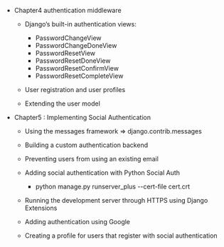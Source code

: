 - Chapter4 authentication middleware
    - Django’s built-in authentication views:
        - PasswordChangeView
        - PasswordChangeDoneView
        - PasswordResetView 
        - PasswordResetDoneView 
        - PasswordResetConfirmView
        - PasswordResetCompleteView
    
    - User registration and user profiles
    - Extending the user model


- Chapter5 : Implementing Social Authentication
    - Using the messages framework   =>  django.contrib.messages
    - Building a custom authentication backend
    - Preventing users from using an existing email
    - Adding social authentication with Python Social Auth
        - python manage.py runserver_plus --cert-file cert.crt


    - Running the development server through HTTPS using Django Extensions
    - Adding authentication using Google
    - Creating a profile for users that register with social authentication



        
